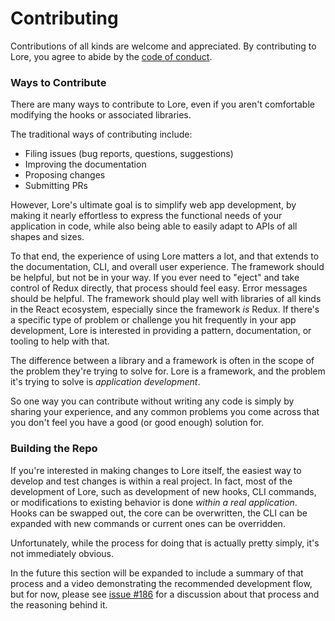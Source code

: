 # Contributing

Contributions of all kinds are welcome and appreciated. By contributing to Lore, you agree to abide by the 
[code of conduct](https://github.com/lore/lore/blob/master/CODE_OF_CONDUCT.md).

### Ways to Contribute

There are many ways to contribute to Lore, even if you aren't comfortable modifying the hooks or associated libraries.

The traditional ways of contributing include:

* Filing issues (bug reports, questions, suggestions)
* Improving the documentation
* Proposing changes
* Submitting PRs

However, Lore's ultimate goal is to simplify web app development, by making it nearly effortless to express the 
functional needs of your application in code, while also being able to easily adapt to APIs of all shapes and sizes.

To that end, the experience of using Lore matters a lot, and that extends to the documentation, CLI, and overall user 
experience. The framework should be helpful, but not be in your way. If you ever need to "eject" and take control 
of Redux directly, that process should feel easy. Error messages should be helpful. The framework should play well
with libraries of all kinds in the React ecosystem, especially since the framework *is* Redux. If there's a specific 
type of problem or challenge you hit frequently in your app development, Lore is interested in providing a pattern,
documentation, or tooling to help with that.

The difference between a library and a framework is often in the scope of the problem they're trying to solve for. Lore
is a framework, and the problem it's trying to solve is *application development*.

So one way you can contribute without writing any code is simply by sharing your experience, and any common problems 
you come across that you don't feel you have a good (or good enough) solution for.


### Building the Repo

If you're interested in making changes to Lore itself, the easiest way to develop and test changes is within a real 
project. In fact, most of the development of Lore, such as development of new hooks, CLI commands, or modifications to 
existing behavior is done *within a real application*. Hooks can be swapped out, the core can be overwritten, the CLI
can be expanded with new commands or current ones can be overridden.

Unfortunately, while the process for doing that is actually pretty simply, it's not immediately obvious.

In the future this section will be expanded to include a summary of that process and a video demonstrating the
recommended development flow, but for now, please see [issue #186](https://github.com/lore/lore/issues/165) for
a discussion about that process and the reasoning behind it.
